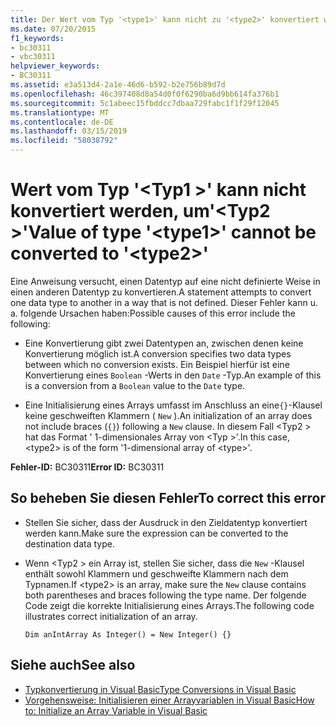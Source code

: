 ```yaml
---
title: Der Wert vom Typ '<type1>' kann nicht zu '<type2>' konvertiert werden.
ms.date: 07/20/2015
f1_keywords:
- bc30311
- vbc30311
helpviewer_keywords:
- BC30311
ms.assetid: e3a513d4-2a1e-46d6-b592-b2e756b89d7d
ms.openlocfilehash: 46c397408d8a54d0f0f6290ba6d9bb614fa376b1
ms.sourcegitcommit: 5c1abeec15fbddcc7dbaa729fabc1f1f29f12045
ms.translationtype: MT
ms.contentlocale: de-DE
ms.lasthandoff: 03/15/2019
ms.locfileid: "58038792"
---
```

# <a name="value-of-type-type1-cannot-be-converted-to-type2"></a><span data-ttu-id="133d0-102">Wert vom Typ '\<Typ1 >' kann nicht konvertiert werden, um'\<Typ2 >'</span><span class="sxs-lookup"><span data-stu-id="133d0-102">Value of type '\<type1>' cannot be converted to '\<type2>'</span></span>
<span data-ttu-id="133d0-103">Eine Anweisung versucht, einen Datentyp auf eine nicht definierte Weise in einen anderen Datentyp zu konvertieren.</span><span class="sxs-lookup"><span data-stu-id="133d0-103">A statement attempts to convert one data type to another in a way that is not defined.</span></span> <span data-ttu-id="133d0-104">Dieser Fehler kann u. a. folgende Ursachen haben:</span><span class="sxs-lookup"><span data-stu-id="133d0-104">Possible causes of this error include the following:</span></span>  
  
-   <span data-ttu-id="133d0-105">Eine Konvertierung gibt zwei Datentypen an, zwischen denen keine Konvertierung möglich ist.</span><span class="sxs-lookup"><span data-stu-id="133d0-105">A conversion specifies two data types between which no conversion exists.</span></span> <span data-ttu-id="133d0-106">Ein Beispiel hierfür ist eine Konvertierung eines `Boolean` -Werts in den `Date` -Typ.</span><span class="sxs-lookup"><span data-stu-id="133d0-106">An example of this is a conversion from a `Boolean` value to the `Date` type.</span></span>  
  
-   <span data-ttu-id="133d0-107">Eine Initialisierung eines Arrays umfasst im Anschluss an eine`{}`-Klausel keine geschweiften Klammern ( `New` ).</span><span class="sxs-lookup"><span data-stu-id="133d0-107">An initialization of an array does not include braces (`{}`) following a `New` clause.</span></span> <span data-ttu-id="133d0-108">In diesem Fall \<Typ2 > hat das Format ' 1-dimensionales Array von \<Typ >'.</span><span class="sxs-lookup"><span data-stu-id="133d0-108">In this case, \<type2> is of the form '1-dimensional array of \<type>'.</span></span>  
  
 <span data-ttu-id="133d0-109">**Fehler-ID:** BC30311</span><span class="sxs-lookup"><span data-stu-id="133d0-109">**Error ID:** BC30311</span></span>  
  
## <a name="to-correct-this-error"></a><span data-ttu-id="133d0-110">So beheben Sie diesen Fehler</span><span class="sxs-lookup"><span data-stu-id="133d0-110">To correct this error</span></span>  
  
-   <span data-ttu-id="133d0-111">Stellen Sie sicher, dass der Ausdruck in den Zieldatentyp konvertiert werden kann.</span><span class="sxs-lookup"><span data-stu-id="133d0-111">Make sure the expression can be converted to the destination data type.</span></span>  
  
-   <span data-ttu-id="133d0-112">Wenn \<Typ2 > ein Array ist, stellen Sie sicher, dass die `New` -Klausel enthält sowohl Klammern und geschweifte Klammern nach dem Typnamen.</span><span class="sxs-lookup"><span data-stu-id="133d0-112">If \<type2> is an array, make sure the `New` clause contains both parentheses and braces following the type name.</span></span> <span data-ttu-id="133d0-113">Der folgende Code zeigt die korrekte Initialisierung eines Arrays.</span><span class="sxs-lookup"><span data-stu-id="133d0-113">The following code illustrates correct initialization of an array.</span></span>  
  
    ```  
    Dim anIntArray As Integer() = New Integer() {}  
    ```  
  
## <a name="see-also"></a><span data-ttu-id="133d0-114">Siehe auch</span><span class="sxs-lookup"><span data-stu-id="133d0-114">See also</span></span>

- [<span data-ttu-id="133d0-115">Typkonvertierung in Visual Basic</span><span class="sxs-lookup"><span data-stu-id="133d0-115">Type Conversions in Visual Basic</span></span>](../../visual-basic/programming-guide/language-features/data-types/type-conversions.md)
- [<span data-ttu-id="133d0-116">Vorgehensweise: Initialisieren einer Arrayvariablen in Visual Basic</span><span class="sxs-lookup"><span data-stu-id="133d0-116">How to: Initialize an Array Variable in Visual Basic</span></span>](../../visual-basic/programming-guide/language-features/arrays/how-to-initialize-an-array-variable.md)
